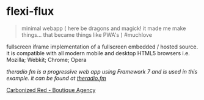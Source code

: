 # flexi-flux

> minimal webapp ( here be dragons and magick! it made me make things... that became things like PWA's ) #muchlove

fullscreen iframe implementation of a fullscreen embedded / hosted source. it is compatible with all modern mobile and desktop HTML5 browsers i.e. Mozilla; Webkit; Chrome; Opera

_theradio fm is a progressive web app using Framework 7 and is used in this example. it can be found at [theradio.fm](https://theradio.fm)_




[Carbonized Red - Boutique Agency](http://carbonized.red)
